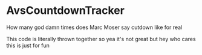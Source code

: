 # AvsCountdownTracker
How many god damn times does Marc Moser say cutdown like for real


This code is literally thrown together so yea it's not great but hey who cares this is just for fun
